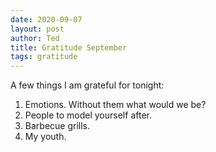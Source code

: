 ```yaml
---
date: 2020-09-07
layout: post
author: Ted
title: Gratitude September
tags: gratitude
---
```

A few things I am grateful for tonight:

1. Emotions. Without them what would we be?
1. People to model yourself after.
1. Barbecue grills.
1. My youth.
